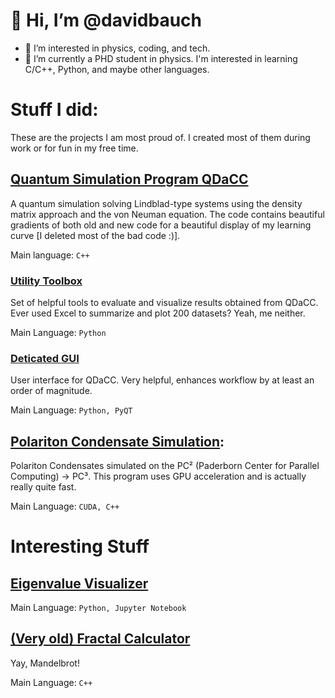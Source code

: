 # 👋 Hi, I’m @davidbauch
- 👀 I’m interested in physics, coding, and tech.
- 🌱 I’m currently a PHD student in physics. I'm interested in learning C/C++, Python, and maybe other languages.

# Stuff I did:

These are the projects I am most proud of. I created most of them during work or for fun in my free time.

## [Quantum Simulation Program QDaCC](https://github.com/davidbauch/QDaCC)

A quantum simulation solving Lindblad-type systems using the density matrix approach and the von Neuman equation. The code contains beautiful gradients of both old and new code for a beautiful display of my learning curve [I deleted most of the bad code :)].

Main language: `C++`

### [Utility Toolbox](https://github.com/davidbauch/QDaCC-Tools)

Set of helpful tools to evaluate and visualize results obtained from QDaCC. Ever used Excel to summarize and plot 200 datasets? Yeah, me neither.

Main Language: `Python`
  
### [Deticated GUI](https://github.com/davidbauch/QDaCC-Tools/tree/main/QDLC/gui)

User interface for QDaCC. Very helpful, enhances workflow by at least an order of magnitude.

Main Language: `Python, PyQT`

## [Polariton Condensate Simulation](https://github.com/davidbauch/PC3):

Polariton Condensates simulated on the PC² (Paderborn Center for Parallel Computing) -> PC³. This program uses GPU acceleration and is actually really quite fast.

Main Language: `CUDA, C++`


# Interesting Stuff

## [Eigenvalue Visualizer](https://github.com/davidbauch/eigenvalue_visualizer)

Main Language: `Python, Jupyter Notebook`

## [(Very old) Fractal Calculator](https://github.com/davidbauch/FractalSolver)

Yay, Mandelbrot!

Main Language: `C++`

